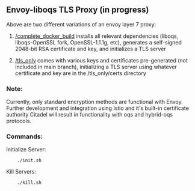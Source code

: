 ## Envoy-liboqs TLS Proxy (in progress)

Above are two different variations of an envoy layer 7 proxy:

1) [/complete_docker_build](https://github.com/wsu-cpts421-sp22/f5-quantum/tree/daniel_dev/envoy_tls/complete_docker_build) installs all relevant dependencies (liboqs, liboqs-OpenSSL fork, OpenSSL-1.1.1g, etc), generates a self-signed 2048-bit RSA certificate and key, and initializes a TLS server

2) [/tls_only](https://github.com/wsu-cpts421-sp22/f5-quantum/tree/daniel_dev/envoy_tls/complete_docker_build) comes with various keys and certificates pre-generated (not included in main branch), initializing a TLS server using whatever certificate and key are in the /tls_only/certs directory


### Note:
Currently, only standard encryption methods are functional with Envoy. Further development and integration using Istio and it's built-in certificate authority Citadel will result in functionality with oqs and hybrid-oqs protocols.


### Commands:

Initialize Server:

        ./init.sh

Kill Servers:

        ./kill.sh
